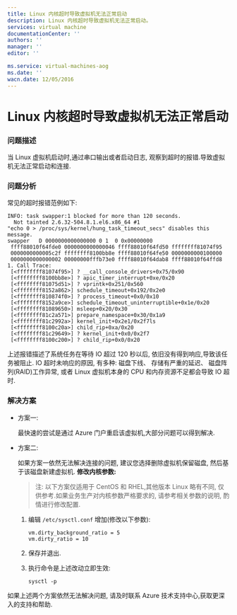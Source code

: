 ```yaml
---
title: Linux 内核超时导致虚拟机无法正常启动
description: Linux 内核超时导致虚拟机无法正常启动。
services: virtual machine
documentationCenter: ''
authors: ''
manager: ''
editor: ''

ms.service: virtual-machines-aog
ms.date: ''
wacn.date: 12/05/2016
---
```


# Linux 内核超时导致虚拟机无法正常启动 #

### 问题描述 ###

当 Linux 虚拟机启动时,通过串口输出或者启动日志, 观察到超时的报错.导致虚拟机无法正常启动和连接.

### 问题分析 ###

常见的超时报错范例如下:

```
INFO: task swapper:1 blocked for more than 120 seconds.
  Not tainted 2.6.32-504.8.1.el6.x86_64 #1
"echo 0 > /proc/sys/kernel/hung_task_timeout_secs" disables this message.
swapper   D 0000000000000000 0 1  0 0x00000000
 ffff88010f64fde0 0000000000000046 ffff88010f64fd50 ffffffff81074f95
 0000000000005c2f ffffffff8100bb8e ffff88010f64fe50 0000000000100000
 0000000000000002 00000000fffb73e0 ffff88010f64dab8 ffff88010f64ffd8
1. Call Trace:
 [<ffffffff81074f95>] ? __call_console_drivers+0x75/0x90
 [<ffffffff8100bb8e>] ? apic_timer_interrupt+0xe/0x20
 [<ffffffff81075d51>] ? vprintk+0x251/0x560
 [<ffffffff8152a862>] schedule_timeout+0x192/0x2e0
 [<ffffffff810874f0>] ? process_timeout+0x0/0x10
 [<ffffffff8152a9ce>] schedule_timeout_uninterruptible+0x1e/0x20
 [<ffffffff81089650>] msleep+0x20/0x30
 [<ffffffff81c2a571>] prepare_namespace+0x30/0x1a9
 [<ffffffff81c2992a>] kernel_init+0x2e1/0x2f7ls
 [<ffffffff8100c20a>] child_rip+0xa/0x20
 [<ffffffff81c29649>] ? kernel_init+0x0/0x2f7
 [<ffffffff8100c200>] ? child_rip+0x0/0x20
```

上述报错描述了系统任务在等待 IO 超过 120 秒以后, 依旧没有得到响应,导致该任务被阻止. IO 超时未响应的原因, 有多种: 磁盘下线、 存储有严重的延迟、 磁盘阵列(RAID)工作异常, 或者 Linux 虚拟机本身的 CPU 和内存资源不足都会导致 IO 超时.

### 解决方案 ###

- 方案一:

    最快速的尝试是通过 Azure 门户重启该虚拟机,大部分问题可以得到解决.

- 方案二:

    如果方案一依然无法解决连接的问题, 建议您选择删除虚拟机保留磁盘, 然后基于该磁盘新建虚拟机. **修改内核参数:**

    >注: 以下方案仅适用于 CentOS 和 RHEL,其他版本 Linux 略有不同, 仅供参考.如果业务生产对内核参数严格要求的, 请参考相关参数的说明, 酌情进行修改配置.

    1. 编辑 `/etc/sysctl.conf` 增加(修改以下参数): 

        ```
        vm.dirty_background_ratio = 5
        vm.dirty_ratio = 10
        ```

    2. 保存并退出.
    3. 执行命令是上述改动立即生效:

        ```
        sysctl -p
        ```

如果上述两个方案依然无法解决问题, 请及时联系 Azure 技术支持中心,获取更深入的支持和帮助.